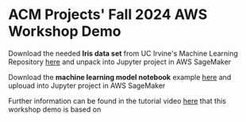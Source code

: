 # ACM Projects' Fall 2024 AWS Workshop Demo

Download the needed **Iris data set** from UC Irvine's Machine Learning Repository [here](https://archive.ics.uci.edu/dataset/53/iris) and unpack into Jupyter project in AWS SageMaker

Download the **machine learning model notebook** example [here](https://bit.ly/acm-aws-demo-notebook) and uplouad into Jupyter project in AWS SageMaker

Further information can be found in the tutorial video [here](https://www.youtube.com/watch?v=OfzAl3K0s0U&ab_channel=Computervisionengineer) that this workshop demo is based on
